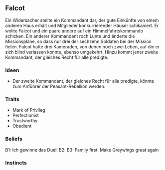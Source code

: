 ## Falcot

Ein Widersacher stellte ein Kommandant dar, der gute Einkünfte von einem anderen Haus erhält und Mitglieder konkurrierender Häuser schikaniert. Er wollte Falcot und ein paare andere auf ein Himmelfahrtskommando schicken. Ein anderer Kommandant roch Lunte und änderte die Missionspläne, so dass nur drei der sechzehn Soldaten bei der Mission fielen.
Falcot hatte drei Kameraden, von denen noch zwei Leben, auf die er sich blind verlassen konnte, ebenso umgekehrt, Hinzu kommt jener zweite Kommandant, der gleiches Recht für alle predigte.

### Ideen
- Der zweite Kommandant, der gleiches Recht für alle predigte, könnte zum Anführer der Peasant-Rebellion werden.

### Traits
- Mark of Privileg
- Perfectionist
- Trustworthy
- Obedient

### Beliefs
B1: Ich gewinne das Duell
B2:
B3: Family first. Make Greywings great again

### Instincts
